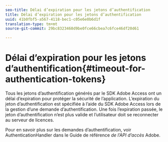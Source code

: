 ```yaml
---
seo-title: Délai d’expiration pour les jetons d’authentification
title: Délai d’expiration pour les jetons d’authentification
uuid: 41b0fbf5-a567-4118-bec1-c05e6e0b6d1f
translation-type: tm+mt
source-git-commit: 29bc8323460d9be0fce66cbea7c6fce46df20d61

---
```



# Délai d’expiration pour les jetons d’authentification{#timeout-for-authentication-tokens}

Tous les jetons d’authentification générés par le SDK Adobe Access ont un délai d’expiration pour protéger la sécurité de l’application. L’expiration du jeton d’authentification est spécifiée à l’aide du SDK Adobe Access lors de la gestion d’une demande d’authentification. Une fois l’expiration passée, le jeton d’authentification n’est plus valide et l’utilisateur doit se reconnecter au serveur de licences.

Pour en savoir plus sur les demandes d’authentification, voir AuthenticationHandler dans le Guide de référence *de l’API d’accès* Adobe.
